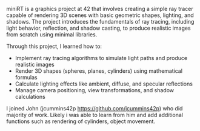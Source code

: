 miniRT is a graphics project at 42 that involves creating a simple ray tracer capable of rendering 3D scenes with basic geometric shapes, lighting, and shadows. The project introduces the fundamentals of ray tracing, including light behavior, reflection, and shadow casting, to produce realistic images from scratch using minimal libraries.

Through this project, I learned how to:

- Implement ray tracing algorithms to simulate light paths and produce realistic images
- Render 3D shapes (spheres, planes, cylinders) using mathematical formulas
- Calculate lighting effects like ambient, diffuse, and specular reflections
- Manage camera positioning, view transformations, and shadow calculations

I joined John (jcummins42p https://github.com/jcummins42p) who did majority of work. Likely i was able to learn from him and add additional functions such as rendering of cylinders, object movement.
